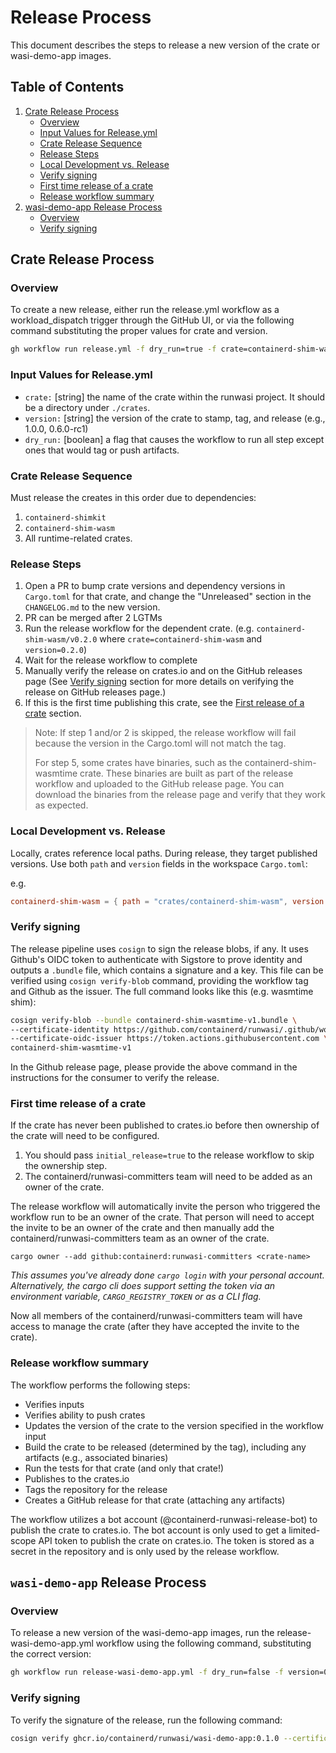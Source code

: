 # Release Process

This document describes the steps to release a new version of the crate or wasi-demo-app images.

## Table of Contents

1. [Crate Release Process](#crate-release-process)
   - [Overview](#overview)
   - [Input Values for Release.yml](#input-values-for-releaseyml)
   - [Crate Release Sequence](#crate-release-sequence)
   - [Release Steps](#release-steps)
   - [Local Development vs. Release](#local-development-vs-release)
   - [Verify signing](#verify-signing)
   - [First time release of a crate](#first-time-release-of-a-crate)
   - [Release workflow summary](#release-workflow-summary)
2. [wasi-demo-app Release Process](#wasi-demo-app-release-process)
   - [Overview](#overview-1)
   - [Verify signing](#verify-signing-1)



## Crate Release Process

### Overview

To create a new release, either run the release.yml workflow as a workload_dispatch trigger through the GitHub UI, or via the following command substituting the proper values for crate and version.
```bash
gh workflow run release.yml -f dry_run=true -f crate=containerd-shim-wasm -f version=0.4.0
```

### Input Values for Release.yml
- `crate:` [string] the name of the crate within the runwasi project. It should be a directory under `./crates`.
- `version:` [string] the version of the crate to stamp, tag, and release (e.g., 1.0.0, 0.6.0-rc1)
- `dry_run:` [boolean] a flag that causes the workflow to run all step except ones that would tag or push artifacts.

### Crate Release Sequence

Must release the creates in this order due to dependencies:
1. `containerd-shimkit`
2. `containerd-shim-wasm`
3. All runtime-related crates.

### Release Steps

1. Open a PR to bump crate versions and dependency versions in `Cargo.toml` for that crate, and change the "Unreleased" section in the `CHANGELOG.md` to the new version.
2. PR can be merged after 2 LGTMs
3. Run the release workflow for the dependent crate. (e.g. `containerd-shim-wasm/v0.2.0` where `crate=containerd-shim-wasm` and `version=0.2.0`)
4. Wait for the release workflow to complete
5. Manually verify the release on crates.io and on the GitHub releases page (See [Verify signing](#Verify-signing) section for more details on verifying the release on GitHub releases page.)
6. If this is the first time publishing this crate, see the [First release of a crate](#First-release-of-a-crate) section.

> Note: If step 1 and/or 2 is skipped, the release workflow will fail because the version in the Cargo.toml will not match the tag.
>
> For step 5, some crates have binaries, such as the containerd-shim-wasmtime crate. These binaries are built as part of the release workflow and uploaded to the GitHub release page. You can download the binaries from the release page and verify that they work as expected.

### Local Development vs. Release
Locally, crates reference local paths. During release, they target published versions.
Use both `path` and `version` fields in the workspace `Cargo.toml`:

e.g.

```toml
containerd-shim-wasm = { path = "crates/containerd-shim-wasm", version = "0.4.0" }
```

### Verify signing

The release pipeline uses `cosign` to sign the release blobs, if any. It uses Github's OIDC token to authenticate with Sigstore to prove identity and outputs a `.bundle` file, which contains a signature and a key. This file can be verified using `cosign verify-blob` command, providing the workflow tag and Github as the issuer. The full command looks like this (e.g. wasmtime shim):

```sh
cosign verify-blob --bundle containerd-shim-wasmtime-v1.bundle \
--certificate-identity https://github.com/containerd/runwasi/.github/workflows/release.yml@refs/tags/containerd-shim-wasmtime/<tag> \ 
--certificate-oidc-issuer https://token.actions.githubusercontent.com \
containerd-shim-wasmtime-v1
```

In the Github release page, please provide the above command in the instructions for the consumer to verify the release.

### First time release of a crate

If the crate has never been published to crates.io before then ownership of the crate will need to be configured.
1. You should pass `initial_release=true` to the release workflow to skip the ownership step.
2. The containerd/runwasi-committers team will need to be added as an owner of the crate.

The release workflow will automatically invite the person who triggered the workflow run to be an owner of the crate.
That person will need to accept the invite to be an owner of the crate and then manually add the containerd/runwasi-committers team as an owner of the crate.

```
cargo owner --add github:containerd:runwasi-committers <crate-name>
```

*This assumes you've already done `cargo login` with your personal account.
Alternatively, the cargo cli does support setting the token via an environment variable, `CARGO_REGISTRY_TOKEN` or as a CLI flag.*

Now all members of the containerd/runwasi-committers team will have access to manage the crate (after they have accepted the invite to the crate).

### Release workflow summary

The workflow performs the following steps:
- Verifies inputs
- Verifies ability to push crates
- Updates the version of the crate to the version specified in the workflow input
- Build the crate to be released (determined by the tag), including any artifacts (e.g., associated binaries)
- Run the tests for that crate (and only that crate!)
- Publishes to the crates.io
- Tags the repository for the release
- Creates a GitHub release for that crate (attaching any artifacts)

The workflow utilizes a bot account (@containerd-runwasi-release-bot) to publish the crate to crates.io. The bot account is only used to get a limited-scope API token to publish the crate on crates.io. The token is stored as a secret in the repository and is only used by the release workflow.

## `wasi-demo-app` Release Process

### Overview 

To release a new version of the wasi-demo-app images, run the release-wasi-demo-app.yml workflow using the following command, substituting the correct version:

```bash
gh workflow run release-wasi-demo-app.yml -f dry_run=false -f version=0.1.0
```

### Verify signing

To verify the signature of the release, run the following command:

```bash
cosign verify ghcr.io/containerd/runwasi/wasi-demo-app:0.1.0 --certificate-identity https://github.com/containerd/runwasi/.github/workflows/sign.yml@refs/heads/main --certificate-oidc-issuer https://token.actions.githubusercontent.com
```
